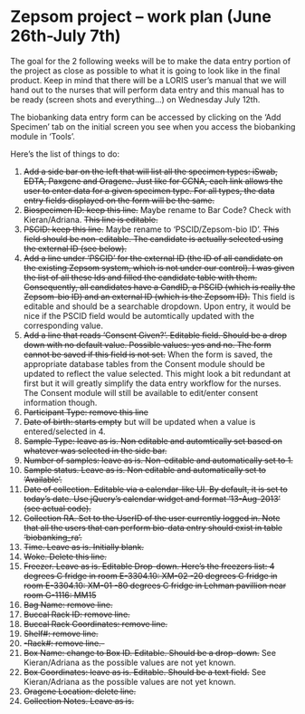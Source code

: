 # Zepsom project – work plan (June 26th-July 7th)

The goal for the 2 following weeks will be to make the data entry portion of the project as close as possible to what it is going to look like in the final product. Keep in mind that there will be a LORIS user’s manual that we will hand out to the nurses that will perform data entry and this manual has to be ready (screen shots and everything...) on Wednesday July 12th.

The biobanking data entry form can be accessed by clicking on the ‘Add Specimen’ tab on the initial screen you see when you access the biobanking module in ‘Tools’. 

Here’s the list of things to do:

1. ~~Add a side bar on the left that will list all the specimen types: iSwab, EDTA, Paxgene and Oragene. Just like for CCNA, each link allows the user to enter data for a given specimen type. For all types, the data entry fields displayed on the form will be the same.~~
2. ~~Biospecimen ID: keep this line.~~ Maybe rename to Bar Code? Check with Kieran/Adriana. ~~This line is editable.~~
3. ~~PSCID: keep this line.~~ Maybe rename to ‘PSCID/Zepsom-bio ID’. ~~This field should be non-editable. The candidate is actually selected using the external ID (see below).~~
4. ~~Add a line under ‘PSCID’ for the external ID (the ID of all candidate on the existing Zepsom system, which is not under our control). I was given the list of all these Ids and filled the candidate table with them. Consequently, all candidates have a CandID, a PSCID (which is really the Zepsom-bio ID) and an external ID (which is the Zepsom ID).~~ This field is editable and should be a searchable dropdown. Upon entry, it would be nice if the PSCID field would be automtically updated with the corresponding value.
5. ~~Add a line that reads ‘Consent Given?’. Editable field. Should be a drop down with no default value. Possible values: yes and no. The form cannot be saved if this field is not set.~~ When the form is saved, the appropriate database tables from the Consent module should be updated to reflect the value selected. This might look a bit redundant at first but it will greatly simplify the data entry workflow for the nurses. The Consent module will still be available to edit/enter consent information though.
6. ~~Participant Type: remove this line~~
7. ~~Date of birth: starts empty~~ but will be updated when a value is entered/selected in 4.
8. ~~Sample Type: leave as is. Non editable and automtically set based on whatever was selected in the side bar.~~
9. ~~Number of samples: leave as is. Non-editable and automatically set to 1.~~
10. ~~Sample status. Leave as is. Non editable and automatically set to ‘Available’.~~
11. ~~Date of collection. Editable via a calendar-like UI. By default, it is set to today’s date. Use jQuery’s calendar widget and format ‘13-Aug-2013’ (see actual code).~~
12. ~~Collection RA. Set to the UserID of the user currently logged in. Note that all the users that can perform bio-data entry should exist in table ‘biobanking_ra’.~~
13. ~~Time. Leave as is. Initially blank.~~
14. ~~Woke. Delete this line.~~
15. ~~Freezer. Leave as is. Editable Drop-down. Here’s the freezers list:
4 degrees C fridge in room E-3304.10: XM-02
-20 degrees C fridge in room E-3304.10: XM-01
-80 degrees C fridge in Lehman pavillion near room G-1116: MM15~~
16. ~~Bag Name: remove line.~~
17. ~~Buccal Rack ID: remove line.~~
18. ~~Buccal Rack Coordinates: remove line.~~
19. ~~Shelf#: remove line.~~
20. ~~-Rack#: remove line.-~~
21. ~~Box Name: change to Box ID. Editable. Should be a drop-down.~~ See Kieran/Adriana as the possible values are not yet known.
22. ~~Box Coordinates: leave as is. Editable. Should be a text field.~~ See Kieran/Adriana as the possible values are not yet known.
23. ~~Oragene Location: delete line.~~
24. ~~Collection Notes. Leave as is.~~


